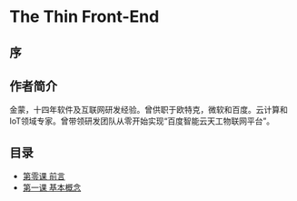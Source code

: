 # The Thin Front-End

## 序

## 作者简介
金蒙，十四年软件及互联网研发经验。曾供职于欧特克，微软和百度。云计算和IoT领域专家。曾带领研发团队从零开始实现“百度智能云天工物联网平台”。

## 目录
* [第零课 前言](lesson0.md)
* [第一课 基本概念](lesson1.md)